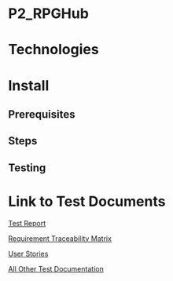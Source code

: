 # P2_RPGHub

# Technologies

# Install

## Prerequisites

## Steps

## Testing

# Link to Test Documents

[Test Report](https://docs.google.com/spreadsheets/d/1vrbJxwkwGh9Mivx3jvNStIw6cBCDLl5n84kohAFXwAg/)

[Requirement Traceability Matrix](docs.google.com/spreadsheets/d/165YTA7sOHqGW7WqFuZkqycsUHZZUzTAaR4-t2JEHZBU/)

[User Stories](https://trello.com/b/fjMshtac)

[All Other Test Documentation](/documentation)